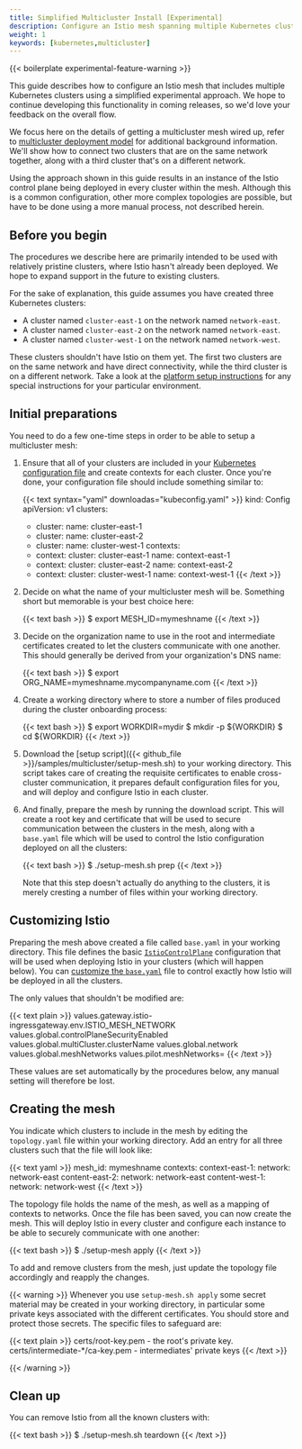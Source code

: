 ```yaml
---
title: Simplified Multicluster Install [Experimental]
description: Configure an Istio mesh spanning multiple Kubernetes clusters.
weight: 1
keywords: [kubernetes,multicluster]
---
```


{{< boilerplate experimental-feature-warning >}}

This guide describes how to configure an Istio mesh that includes multiple Kubernetes clusters using a simplified experimental approach.
We hope to continue developing this functionality in coming releases, so we'd love your feedback on the overall flow.

We focus here on the details of getting a multicluster mesh wired up, refer to [multicluster deployment model](/docs/setup/deployment-models/#multiple-clusters) for
additional background information. We'll show how to connect two clusters that are on the same network together, along
with a third cluster that's on a different network.

Using the approach shown in this guide results in an instance of the Istio control plane being deployed in every cluster
within the mesh. Although this is a common configuration, other more complex topologies are possible, but have to be done
using a more manual process, not described herein.

## Before you begin

The procedures we describe here are primarily intended to be used with relatively pristine clusters,
where Istio hasn't already been deployed. We hope to expand support in the future to existing clusters.

For the sake of explanation, this guide assumes you have created three Kubernetes clusters:

- A cluster named `cluster-east-1` on the network named `network-east`.
- A cluster named `cluster-east-2` on the network named `network-east`.
- A cluster named `cluster-west-1` on the network named `network-west`.

These clusters shouldn't have Istio on them yet. The first two clusters are on the same network and have
direct connectivity, while the third cluster is on a different network.
Take a look at the [platform setup instructions](/docs/setup/platform-setup)
for any special instructions for your particular environment.

## Initial preparations

You need to do a few one-time steps in order to be able to setup a multicluster mesh:

1. Ensure that all of your clusters are included in your [Kubernetes configuration file](https://kubernetes.io/docs/tasks/access-application-cluster/configure-access-multiple-clusters/#define-clusters-users-and-contexts)
and create contexts for each cluster. Once you're done, your configuration file should include something similar to:

    {{< text syntax="yaml" downloadas="kubeconfig.yaml" >}}
    kind: Config
    apiVersion: v1
    clusters:
    - cluster:
      name: cluster-east-1
    - cluster:
      name: cluster-east-2
    - cluster:
      name: cluster-west-1
    contexts:
    - context:
        cluster: cluster-east-1
      name: context-east-1
    - context:
        cluster: cluster-east-2
      name: context-east-2
    - context:
        cluster: cluster-west-1
      name: context-west-1
    {{< /text >}}

1. Decide on what the name of your multicluster mesh will be. Something short but memorable is your best choice here:

    {{< text bash >}}
    $ export MESH_ID=mymeshname
    {{< /text >}}

1. Decide on the organization name to use in the root and intermediate certificates created to let the clusters communicate with one
another. This should generally be derived from your organization's DNS name:

    {{< text bash >}}
    $ export ORG_NAME=mymeshname.mycompanyname.com
    {{< /text >}}

1. Create a working directory where to store a number of files produced during the cluster
onboarding process:

    {{< text bash >}}
    $ export WORKDIR=mydir
    $ mkdir -p ${WORKDIR}
    $ cd ${WORKDIR}
    {{< /text >}}

1. Download the [setup script]({{< github_file >}}/samples/multicluster/setup-mesh.sh) to your working directory.
This script takes care of creating the requisite
certificates to enable cross-cluster communication, it prepares default configuration files for you,
and will deploy and configure Istio in each cluster.

1. And finally, prepare the mesh by running the download script. This will create a root key and certificate
that will be used to secure communication between the clusters in the mesh, along with a `base.yaml`
file which will be used to control the Istio configuration deployed on all the clusters:

    {{< text bash >}}
    $ ./setup-mesh.sh prep
    {{< /text >}}

    Note that this step doesn't actually do anything to the clusters, it is merely cresting a number of files within your
    working directory.

## Customizing Istio

Preparing the mesh above created a file called `base.yaml` in your working directory. This file defines the
basic [`IstioControlPlane`](/docs/reference/config/istio.operator.v1alpha12.pb/#IstioControlPlane) configuration that will be used when deploying Istio in your clusters (which will happen below). You
can [customize the `base.yaml`](/docs/setup/install/istioctl/#configure-the-feature-or-component-settings) file
to control exactly how Istio will be deployed in all the clusters.

The only values that shouldn't be modified are:

{{< text plain >}}
values.gateway.istio-ingressgateway.env.ISTIO_MESH_NETWORK
values.global.controlPlaneSecurityEnabled
values.global.multiCluster.clusterName
values.global.network
values.global.meshNetworks
values.pilot.meshNetworks=
{{< /text >}}

These values are set automatically by the procedures below, any manual setting will therefore be lost.

## Creating the mesh

You indicate which clusters to include in the mesh by editing the `topology.yaml` file
within your working directory. Add an entry for all three clusters such that the file will
look like:

{{< text yaml >}}
mesh_id: mymeshname
contexts:
  context-east-1:
    network: network-east
  content-east-2:
    network: network-east
  content-west-1:
    network: network-west
{{< /text >}}

The topology file holds the name of the mesh, as well as a mapping of contexts to networks.
Once the file has been saved, you can now create the mesh. This will deploy Istio in every
cluster and configure each instance to be able to securely communicate with one another:

{{< text bash >}}
$ ./setup-mesh apply
{{< /text >}}

To add and remove clusters from the mesh, just update the topology file accordingly and reapply the changes.

{{< warning >}}
Whenever you use `setup-mesh.sh apply` some secret material may be created in your working directory, in particular some private keys associated
with the different certificates. You should store and protect those secrets. The specific files to safeguard are:

{{< text plain >}}
certs/root-key.pem - the root's private key.
certs/intermediate-*/ca-key.pem - intermediates' private keys
{{< /text >}}

{{< /warning >}}

## Clean up

You can remove Istio from all the known clusters with:

{{< text bash >}}
$ ./setup-mesh.sh teardown
{{< /text >}}
